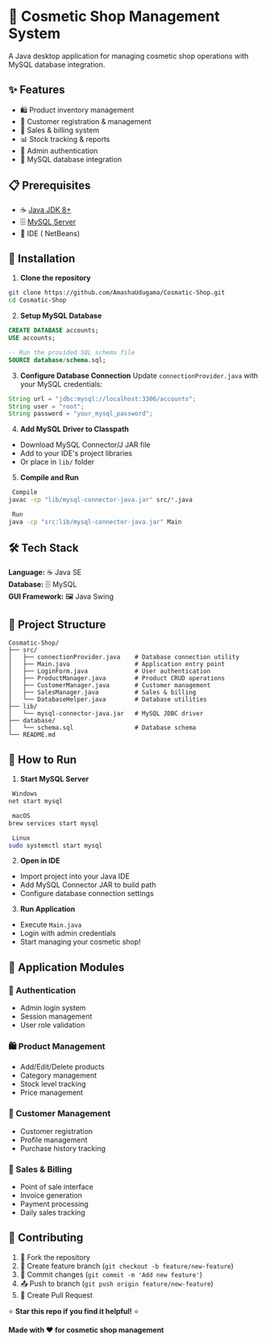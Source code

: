 # 💄 Cosmetic Shop Management System

A Java desktop application for managing cosmetic shop operations with MySQL database integration.

## ✨ Features

- 🛍️ Product inventory management
- 👥 Customer registration & management
- 🧾 Sales & billing system
- 📊 Stock tracking & reports
- 🔐 Admin authentication
- 💾 MySQL database integration

## 📋 Prerequisites

- ☕ [Java JDK 8+](https://www.oracle.com/java/technologies/downloads/)
- 🗄️ [MySQL Server](https://dev.mysql.com/downloads/mysql/)
- 🔧 IDE ( NetBeans)

## 🚀 Installation

1. **Clone the repository**
```bash
git clone https://github.com/AmashaUdugama/Cosmatic-Shop.git
cd Cosmatic-Shop
```

2. **Setup MySQL Database**
```sql
CREATE DATABASE accounts;
USE accounts;

-- Run the provided SQL schema file
SOURCE database/schema.sql;
```

3. **Configure Database Connection**
Update `connectionProvider.java` with your MySQL credentials:
```java
String url = "jdbc:mysql://localhost:3306/accounts";
String user = "root";
String password = "your_mysql_password";
```

4. **Add MySQL Driver to Classpath**
- Download MySQL Connector/J JAR file
- Add to your IDE's project libraries
- Or place in `lib/` folder

5. **Compile and Run**
```bash
 Compile
javac -cp "lib/mysql-connector-java.jar" src/*.java

 Run
java -cp "src:lib/mysql-connector-java.jar" Main
```

## 🛠️ Tech Stack

**Language:** ☕ Java SE  
**Database:** 🗄️ MySQL  
**GUI Framework:** 🖼️ Java Swing  


## 📁 Project Structure

```
Cosmatic-Shop/
├── src/
│   ├── connectionProvider.java    # Database connection utility
│   ├── Main.java                  # Application entry point
│   ├── LoginForm.java             # User authentication
│   ├── ProductManager.java        # Product CRUD operations
│   ├── CustomerManager.java       # Customer management
│   ├── SalesManager.java          # Sales & billing
│   └── DatabaseHelper.java        # Database utilities
├── lib/
│   └── mysql-connector-java.jar   # MySQL JDBC driver
├── database/
│   └── schema.sql                 # Database schema
└── README.md
```

## 🚦 How to Run

1. **Start MySQL Server**
```bash
 Windows
net start mysql

 macOS
brew services start mysql

 Linux
sudo systemctl start mysql
```

2. **Open in IDE**
- Import project into your Java IDE
- Add MySQL Connector JAR to build path
- Configure database connection settings

3. **Run Application**
- Execute `Main.java`
- Login with admin credentials
- Start managing your cosmetic shop!

## 📱 Application Modules

### 🔐 Authentication
- Admin login system
- Session management
- User role validation

### 🛍️ Product Management
- Add/Edit/Delete products
- Category management
- Stock level tracking
- Price management

### 👥 Customer Management
- Customer registration
- Profile management
- Purchase history tracking

### 🧾 Sales & Billing
- Point of sale interface
- Invoice generation
- Payment processing
- Daily sales tracking

## 🤝 Contributing

1. 🍴 Fork the repository
2. 🌿 Create feature branch (`git checkout -b feature/new-feature`)
3. 💾 Commit changes (`git commit -m 'Add new feature'`)
4. 📤 Push to branch (`git push origin feature/new-feature`)
5. 🔄 Create Pull Request




⭐ **Star this repo if you find it helpful!** ⭐

**Made with ❤️ for cosmetic shop management**

